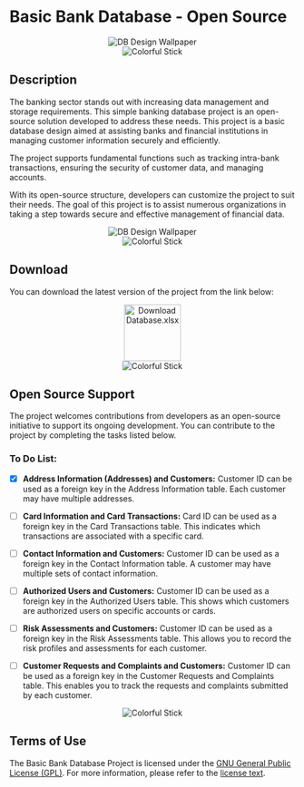 # Basic Bank Database - Open Source

<!-- KAPAK FOTOĞRAFI -->
<div style="text-align:center;">
    <img src="https://raw.githubusercontent.com/beydah/BankDB-OpenSRC/main/assets/wallpaper.png" alt="DB Design Wallpaper">
</div>
<div style="text-align:center;">
    <img src="https://i.imgur.com/waxVImv.png" alt="Colorful Stick">
</div>

## Description

The banking sector stands out with increasing data management and storage requirements. This simple banking database project is an open-source solution developed to address these needs. This project is a basic database design aimed at assisting banks and financial institutions in managing customer information securely and efficiently.

The project supports fundamental functions such as tracking intra-bank transactions, ensuring the security of customer data, and managing accounts.

With its open-source structure, developers can customize the project to suit their needs. The goal of this project is to assist numerous organizations in taking a step towards secure and effective management of financial data.

<div style="text-align:center;">
    <img src="https://raw.githubusercontent.com/beydah/BankDB-OpenSRC/main/diagrams/BANK_DB_Diagram.png" alt="DB Design Wallpaper">
</div>

<div style="text-align:center;">
    <img src="https://i.imgur.com/waxVImv.png" alt="Colorful Stick">
</div>

## Download

You can download the latest version of the project from the link below:

<div style="text-align:center;">
    <a href="https://github.com/beydah/BankDB-OpenSRC/raw/main/database/BANK_DB.bak">
        <img src="https://raw.githubusercontent.com/beydah/Assets-Repository/6124749180f95990813b306a33f9cd5fa8a32397/images/downloadButton.svg" alt="Download Database.xlsx" height="100">
    </a>
</div>

<div style="text-align:center;">
    <img src="https://i.imgur.com/waxVImv.png" alt="Colorful Stick">
</div>

## Open Source Support

The project welcomes contributions from developers as an open-source initiative to support its ongoing development. You can contribute to the project by completing the tasks listed below.

### To Do List:

- [x] **Address Information (Addresses) and Customers:**
      Customer ID can be used as a foreign key in the Address Information table. Each customer may have multiple addresses.

- [ ] **Card Information and Card Transactions:**
      Card ID can be used as a foreign key in the Card Transactions table. This indicates which transactions are associated with a specific card.

- [ ] **Contact Information and Customers:**
      Customer ID can be used as a foreign key in the Contact Information table. A customer may have multiple sets of contact information.

- [ ] **Authorized Users and Customers:**
      Customer ID can be used as a foreign key in the Authorized Users table. This shows which customers are authorized users on specific accounts or cards.

- [ ] **Risk Assessments and Customers:**
      Customer ID can be used as a foreign key in the Risk Assessments table. This allows you to record the risk profiles and assessments for each customer.

- [ ] **Customer Requests and Complaints and Customers:**
      Customer ID can be used as a foreign key in the Customer Requests and Complaints table. This enables you to track the requests and complaints submitted by each customer.

<div style="text-align:center;">
    <img src="https://i.imgur.com/waxVImv.png" alt="Colorful Stick">
</div>

## Terms of Use

The Basic Bank Database Project is licensed under the [GNU General Public License (GPL)](https://github.com/beydah/BankDB-OpenSRC/blob/main/LICENSE). For more information, please refer to the [license text](https://github.com/beydah/BankDB-OpenSRC/blob/main/LICENSE).
